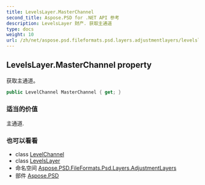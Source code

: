```yaml
---
title: LevelsLayer.MasterChannel
second_title: Aspose.PSD for .NET API 参考
description: LevelsLayer 财产. 获取主通道
type: docs
weight: 10
url: /zh/net/aspose.psd.fileformats.psd.layers.adjustmentlayers/levelslayer/masterchannel/
---
```

## LevelsLayer.MasterChannel property

获取主通道。

```csharp
public LevelChannel MasterChannel { get; }
```

### 适当的价值

主通道.

### 也可以看看

* class [LevelChannel](../../../aspose.psd.fileformats.psd.layers.layerresources/levelchannel/)
* class [LevelsLayer](../)
* 命名空间 [Aspose.PSD.FileFormats.Psd.Layers.AdjustmentLayers](../../levelslayer/)
* 部件 [Aspose.PSD](../../../)


